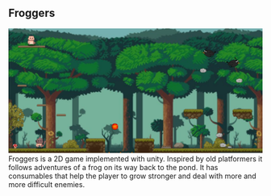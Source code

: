 ## Froggers
![Froggers](froggers.png)
Froggers is a 2D game implemented with unity. Inspired by old platformers it follows adventures of a frog on its way back to the pond. It has consumables that help the player to grow stronger and deal with more and more difficult enemies.